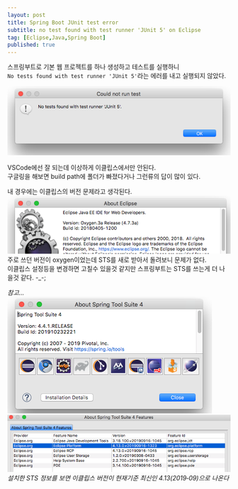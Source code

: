 ```yaml
---
layout: post
title: Spring Boot JUnit test error
subtitle: no test found with test runner 'JUnit 5' on Eclipse
tag: [Eclipse,Java,Spring Boot]
published: true
---
```


스프링부트로 기본 웹 프로젝트를 하나 생성하고 테스트를 실행하니  
`No tests found with test runner 'JUnit 5'`라는 에러를 내고 실행되지 않았다.  

![error msg](../img/2019-10-25-junit%20error%20on%20eclipse/2019-10-25-15-57-18.png)

VSCode에선 잘 되는데 이상하게 이클립스에서만 안된다.   
구글링을 해보면  build path에 폴더가 빠졌다거나 그런류의 답이 많이 있다.  

내 경우에는 이클립스의 버전 문제라고 생각된다.   
![version](../img/2019-10-25-junit%20error%20on%20eclipse/2019-10-25-16-13-02.png)  
주로 쓰던 버전이 oxygen이었는데 STS를 새로 받아서 돌려보니 문제가 없다.  
이클립스 설정등을 변경하면 고칠수 있을것 같지만 스프링부트는 STS를  쓰는게 더 나을것 같다. -_-;  

*참고...  
![STS](../img/2019-10-25-junit%20error%20on%20eclipse/2019-10-25-16-16-53.png)  
![ver](../img/2019-10-25-junit%20error%20on%20eclipse/2019-10-25-16-28-08.png)  
설치한 STS 정보를 보면 이클립스 버전이 현재기준 최신인 4.13(2019‑09)으로 나온다*


